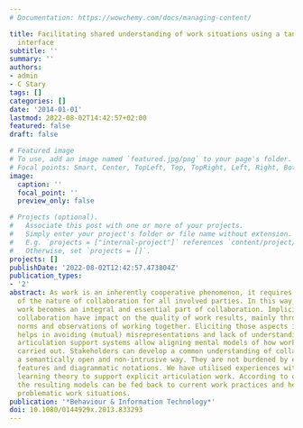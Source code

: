 ```yaml
---
# Documentation: https://wowchemy.com/docs/managing-content/

title: Facilitating shared understanding of work situations using a tangible tabletop
  interface
subtitle: ''
summary: ''
authors:
- admin
- C Stary
tags: []
categories: []
date: '2014-01-01'
lastmod: 2022-08-02T14:42:57+02:00
featured: false
draft: false

# Featured image
# To use, add an image named `featured.jpg/png` to your page's folder.
# Focal points: Smart, Center, TopLeft, Top, TopRight, Left, Right, BottomLeft, Bottom, BottomRight.
image:
  caption: ''
  focal_point: ''
  preview_only: false

# Projects (optional).
#   Associate this post with one or more of your projects.
#   Simply enter your project's folder or file name without extension.
#   E.g. `projects = ["internal-project"]` references `content/project/deep-learning/index.md`.
#   Otherwise, set `projects = []`.
projects: []
publishDate: '2022-08-02T12:42:57.473804Z'
publication_types:
- '2'
abstract: As work is an inherently cooperative phenomenon, it requires a common understanding
  of the nature of collaboration for all involved parties. In this way, explicit articulation
  work becomes an integral and essential part of collaboration. Implicit aspects of
  collaboration have impact on the quality of work results, mainly through social
  norms and observations of working together. Eliciting those aspects interactively
  helps in avoiding (mutual) misrepresentations and lack of understanding. Tangible
  articulation support systems allow aligning mental models of how work should be
  carried out. Stakeholders can develop a common understanding of collaboration in
  a semantically open and non-intrusive way. They are not burdened by explication
  features and diagrammatic notations. We have utilised experiences with model-centred
  learning theory to support explicit articulation work. According to our field studies,
  the resulting models can be fed back to current work practices and help in preventing
  problematic work situations.
publication: '*Behaviour & Information Technology*'
doi: 10.1080/0144929x.2013.833293
---
```

